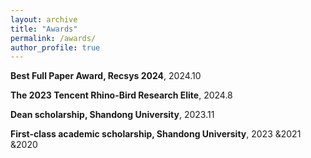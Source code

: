 ```yaml
---
layout: archive
title: "Awards"
permalink: /awards/
author_profile: true
---
```

   **Best Full Paper Award, Recsys 2024**, 2024.10

   **The 2023 Tencent Rhino-Bird Research Elite**, 2024.8
   
   **Dean scholarship, Shandong University**, 2023.11  
   
   **First-class academic scholarship, Shandong University**, 2023 &2021 &2020
